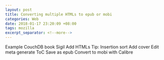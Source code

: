 ```yaml
---
layout: post
title: Converting multiple HTMLs to epub or mobi
categories: Web
date: 2018-01-17 23:20:09 +08:00
tags: mozilla
excerpt_separator: <!--more-->
---
```


<!--more-->

Example CouchDB book
Sigil
Add HTMLs
  Tip: Insertion sort
Add cover
Edit meta
generate ToC
Save as epub
Convert to mobi with Calibre



